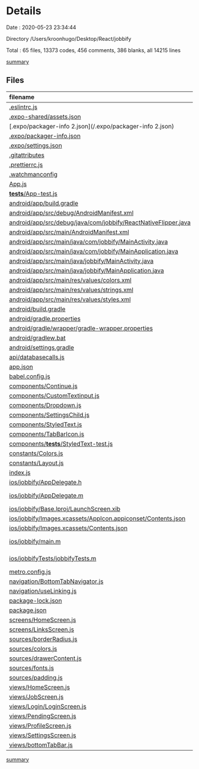 # Details

Date : 2020-05-23 23:34:44

Directory /Users/kroonhugo/Desktop/React/jobbify

Total : 65 files,  13373 codes, 456 comments, 386 blanks, all 14215 lines

[summary](results.md)

## Files
| filename | language | code | comment | blank | total |
| :--- | :--- | ---: | ---: | ---: | ---: |
| [.eslintrc.js](/.eslintrc.js) | JavaScript | 4 | 0 | 1 | 5 |
| [.expo-shared/assets.json](/.expo-shared/assets.json) | JSON | 6 | 0 | 1 | 7 |
| [.expo/packager-info 2.json](/.expo/packager-info 2.json) | JSON | 9 | 0 | 1 | 10 |
| [.expo/packager-info.json](/.expo/packager-info.json) | JSON | 9 | 0 | 1 | 10 |
| [.expo/settings.json](/.expo/settings.json) | JSON | 8 | 0 | 1 | 9 |
| [.gitattributes](/.gitattributes) | Properties | 1 | 0 | 1 | 2 |
| [.prettierrc.js](/.prettierrc.js) | JavaScript | 6 | 0 | 1 | 7 |
| [.watchmanconfig](/.watchmanconfig) | JSON | 1 | 0 | 0 | 1 |
| [App.js](/App.js) | JavaScript | 58 | 236 | 16 | 310 |
| [__tests__/App-test.js](/__tests__/App-test.js) | JavaScript | 7 | 4 | 4 | 15 |
| [android/app/build.gradle](/android/app/build.gradle) | Groovy | 92 | 111 | 23 | 226 |
| [android/app/src/debug/AndroidManifest.xml](/android/app/src/debug/AndroidManifest.xml) | XML | 6 | 0 | 3 | 9 |
| [android/app/src/debug/java/com/jobbify/ReactNativeFlipper.java](/android/app/src/debug/java/com/jobbify/ReactNativeFlipper.java) | Java | 59 | 8 | 6 | 73 |
| [android/app/src/main/AndroidManifest.xml](/android/app/src/main/AndroidManifest.xml) | XML | 24 | 0 | 4 | 28 |
| [android/app/src/main/java/com/jobbify/MainActivity.java](/android/app/src/main/java/com/jobbify/MainActivity.java) | Java | 8 | 4 | 4 | 16 |
| [android/app/src/main/java/com/jobbify/MainApplication.java](/android/app/src/main/java/com/jobbify/MainApplication.java) | Java | 64 | 13 | 9 | 86 |
| [android/app/src/main/java/jobbify/MainActivity.java](/android/app/src/main/java/jobbify/MainActivity.java) | Java | 20 | 4 | 5 | 29 |
| [android/app/src/main/java/jobbify/MainApplication.java](/android/app/src/main/java/jobbify/MainApplication.java) | Java | 91 | 9 | 15 | 115 |
| [android/app/src/main/res/values/colors.xml](/android/app/src/main/res/values/colors.xml) | XML | 4 | 0 | 0 | 4 |
| [android/app/src/main/res/values/strings.xml](/android/app/src/main/res/values/strings.xml) | XML | 3 | 0 | 1 | 4 |
| [android/app/src/main/res/values/styles.xml](/android/app/src/main/res/values/styles.xml) | XML | 5 | 2 | 3 | 10 |
| [android/build.gradle](/android/build.gradle) | Groovy | 29 | 5 | 5 | 39 |
| [android/gradle.properties](/android/gradle.properties) | Properties | 3 | 19 | 7 | 29 |
| [android/gradle/wrapper/gradle-wrapper.properties](/android/gradle/wrapper/gradle-wrapper.properties) | Properties | 5 | 0 | 1 | 6 |
| [android/gradlew.bat](/android/gradlew.bat) | Batch | 76 | 0 | 25 | 101 |
| [android/settings.gradle](/android/settings.gradle) | Groovy | 13 | 0 | 1 | 14 |
| [api/databasecalls.js](/api/databasecalls.js) | JavaScript | 6 | 0 | 2 | 8 |
| [app.json](/app.json) | JSON | 4 | 0 | 0 | 4 |
| [babel.config.js](/babel.config.js) | JavaScript | 3 | 0 | 1 | 4 |
| [components/Continue.js](/components/Continue.js) | JavaScript | 33 | 0 | 6 | 39 |
| [components/CustomTextinput.js](/components/CustomTextinput.js) | JavaScript | 30 | 0 | 6 | 36 |
| [components/Dropdown.js](/components/Dropdown.js) | JavaScript | 43 | 0 | 7 | 50 |
| [components/SettingsChild.js](/components/SettingsChild.js) | JavaScript | 62 | 0 | 11 | 73 |
| [components/StyledText.js](/components/StyledText.js) | JavaScript | 5 | 0 | 2 | 7 |
| [components/TabBarIcon.js](/components/TabBarIcon.js) | JavaScript | 13 | 0 | 3 | 16 |
| [components/__tests__/StyledText-test.js](/components/__tests__/StyledText-test.js) | JavaScript | 7 | 0 | 4 | 11 |
| [constants/Colors.js](/constants/Colors.js) | JavaScript | 13 | 0 | 2 | 15 |
| [constants/Layout.js](/constants/Layout.js) | JavaScript | 10 | 0 | 3 | 13 |
| [index.js](/index.js) | JavaScript | 4 | 3 | 3 | 10 |
| [ios/jobbify/AppDelegate.h](/ios/jobbify/AppDelegate.h) | C++ | 5 | 0 | 4 | 9 |
| [ios/jobbify/AppDelegate.m](/ios/jobbify/AppDelegate.m) | Objective-C | 52 | 0 | 15 | 67 |
| [ios/jobbify/Base.lproj/LaunchScreen.xib](/ios/jobbify/Base.lproj/LaunchScreen.xib) | XML | 43 | 0 | 1 | 44 |
| [ios/jobbify/Images.xcassets/AppIcon.appiconset/Contents.json](/ios/jobbify/Images.xcassets/AppIcon.appiconset/Contents.json) | JSON | 53 | 0 | 1 | 54 |
| [ios/jobbify/Images.xcassets/Contents.json](/ios/jobbify/Images.xcassets/Contents.json) | JSON | 6 | 0 | 1 | 7 |
| [ios/jobbify/main.m](/ios/jobbify/main.m) | Objective-C | 7 | 0 | 3 | 10 |
| [ios/jobbifyTests/jobbifyTests.m](/ios/jobbifyTests/jobbifyTests.m) | Objective-C | 51 | 0 | 15 | 66 |
| [metro.config.js](/metro.config.js) | JavaScript | 10 | 6 | 2 | 18 |
| [navigation/BottomTabNavigator.js](/navigation/BottomTabNavigator.js) | JavaScript | 39 | 3 | 7 | 49 |
| [navigation/useLinking.js](/navigation/useLinking.js) | JavaScript | 17 | 0 | 2 | 19 |
| [package-lock.json](/package-lock.json) | JSON | 11,125 | 0 | 1 | 11,126 |
| [package.json](/package.json) | JSON | 59 | 0 | 1 | 60 |
| [screens/HomeScreen.js](/screens/HomeScreen.js) | JavaScript | 164 | 0 | 16 | 180 |
| [screens/LinksScreen.js](/screens/LinksScreen.js) | JavaScript | 69 | 0 | 6 | 75 |
| [sources/borderRadius.js](/sources/borderRadius.js) | JavaScript | 3 | 0 | 0 | 3 |
| [sources/colors.js](/sources/colors.js) | JavaScript | 13 | 0 | 0 | 13 |
| [sources/drawerContent.js](/sources/drawerContent.js) | JavaScript | 123 | 0 | 19 | 142 |
| [sources/fonts.js](/sources/fonts.js) | JavaScript | 4 | 0 | 0 | 4 |
| [sources/padding.js](/sources/padding.js) | JavaScript | 3 | 0 | 0 | 3 |
| [views/HomeScreen.js](/views/HomeScreen.js) | JavaScript | 172 | 22 | 30 | 224 |
| [views/JobScreen.js](/views/JobScreen.js) | JavaScript | 152 | 0 | 15 | 167 |
| [views/Login/LoginScreen.js](/views/Login/LoginScreen.js) | JavaScript | 49 | 0 | 9 | 58 |
| [views/PendingScreen.js](/views/PendingScreen.js) | JavaScript | 90 | 5 | 15 | 110 |
| [views/ProfileScreen.js](/views/ProfileScreen.js) | JavaScript | 158 | 2 | 23 | 183 |
| [views/SettingsScreen.js](/views/SettingsScreen.js) | JavaScript | 62 | 0 | 10 | 72 |
| [views/bottomTabBar.js](/views/bottomTabBar.js) | JavaScript | 0 | 0 | 1 | 1 |

[summary](results.md)
